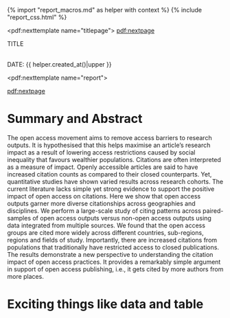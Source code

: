 {% import "report_macros.md" as helper with context %}
{% include "report_css.html" %}

<!-- Title Page -->
<pdf:nexttemplate name="titlepage">
<pdf:nextpage>

<p class="subtitle">TITLE</p>
<p class="titlemeta"><br>DATE: {{ helper.created_at()|upper }}</p>


<!-- switch page templates -->
<pdf:nexttemplate name="report">

<pdf:nextpage>

# Summary and Abstract

The open access movement aims to remove access barriers to research outputs. 
It is hypothesised that this helps maximise an article’s research impact as a 
result of lowering access restrictions caused by social inequality that 
favours wealthier populations. Citations are often interpreted as a measure 
of impact. Openly accessible articles are said to have increased citation 
counts as compared to their closed counterparts. Yet, quantitative studies 
have shown varied results across research cohorts. The current literature 
lacks simple yet strong evidence to support the positive impact of open 
access on citations. Here we show that open access outputs garner more 
diverse citationships across geographies and disciplines. We perform a 
large-scale study of citing patterns across paired-samples of open access 
outputs versus non-open access outputs using data integrated from multiple 
sources. We found that the open access groups are cited more widely across 
different countries, sub-regions, regions and fields of study. Importantly, 
there are increased citations from populations that traditionally have 
restricted access to closed publications. The results demonstrate a new 
perspective to understanding the citation impact of open access practices. 
It provides a remarkably simple argument in support of open access 
publishing, i.e., it gets cited by more authors from more places.

# Exciting things like data and table

